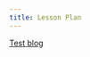 ```yaml
---
title: Lesson Plan
---
```

<a href="/workspaces/callysto.github.io/content/post/content_1.md" target="_blank">Test blog</a>